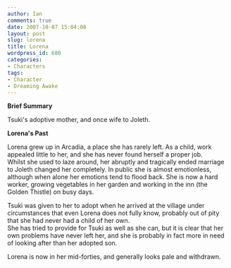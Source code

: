 ```yaml
---
author: Ian
comments: true
date: 2007-10-07 15:04:08
layout: post
slug: lorena
title: Lorena
wordpress_id: 680
categories:
- Characters
tags:
- Character
- Dreaming Awake
---
```


<p><b>Brief Summary</b></p>
<p>Tsuki&#039;s adoptive mother, and once wife to Joleth.</p>
<p><b>Lorena&#039;s Past</b></p>
<p>Lorena grew up in Arcadia, a place she has rarely left. As a child, work appealed little to her, and she has never found herself a proper job.<br />
Whilst she used to laze around, her abruptly and tragically ended marriage to Joleth changed her completely. In public she is almost emotionless, although when alone her emotions tend to flood back. She is now a hard worker, growing vegetables in her garden and working in the inn (the Golden Thistle) on busy days.</p>
<p>Tsuki was given to her to adopt when he arrived at the village under circumstances that even Lorena does not fully know, probably out of pity that she had never had a child of her own.<br />
She has tried to provide for Tsuki as well as she can, but it is clear that her own problems have never left her, and she is probably in fact more in need of looking after than her adopted son.</p>
<p>Lorena is now in her mid-forties, and generally looks pale and withdrawn. </p>